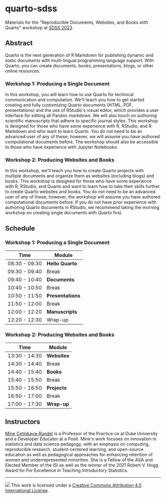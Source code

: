 # quarto-sdss

Materials for the "Reproducible Documents, Websites, and Books with Quarto" workshop at [SDSS 2023](https://ww2.amstat.org/meetings/sdss/2023/).

## Abstract

Quarto is the next generation of R Markdown for publishing dynamic and static documents with multi-lingual programming language support. With Quarto, you can create documents, books, presentations, blogs, or other online resources.

### Workshop 1: Producing a Single Document

In this workshop, you will learn how to use Quarto for technical communication and computation. We'll teach you how to get started creating and fully customizing Quarto documents (HTML, PDF, presentations) and the use of RStudio's visual editor, which provides a user interface for editing all Pandoc markdown. We will also touch on authoring scientific manuscripts that adhere to specific journal styles. This workshop is designed for those who have some experience with R, RStudio, and R Markdown and who want to learn Quarto. You do not need to be an advanced user of any of these; however, we will assume you have authored computational documents before. The workshop should also be accessible to those who have experience with Jupyter Notebooks.

### Workshop 2: Producing Websites and Books

In this workshop, we'll teach you how to create Quarto projects with multiple documents and organize them as websites (including blogs) and books. This workshop is designed for those who have some experience with R, RStudio, and Quarto and want to learn how to take their skills further to create Quarto websites and books. You do not need to be an advanced user of any of these; however, the workshop will assume you have authored computational documents before. If you do not have prior experience with authoring Quarto documents in RStudio, we recommend taking the morning workshop on creating single documents with Quarto first.

## Schedule

### Workshop 1: Producing a Single Document

| Time          | Module            |
|---------------|-------------------|
| 08:30 - 09:30 | **Hello Quarto**  |
| 09:30 - 09:40 | Break             |
| 09:40 - 10:40 | **Documents**     |
| 10:40 - 10:50 | Break             |
| 10:50 - 11:50 | **Presentations** |
| 11:50 - 12:00 | Break             |
| 12:00 - 12:20 | **Manuscripts**   |
| 12:20 - 12:30 | Wrap-up           |

### Workshop 2: Producing Websites and Books

| Time          | Module       |
|---------------|--------------|
| 13:30 - 14:30 | **Websites** |
| 14:30 - 14:40 | Break        |
| 14:40 - 15:40 | **Books**    |
| 15:40 - 15:50 | Break        |
| 15:50 - 16:50 | **Projects** |
| 16:50 - 17:00 | Break        |
| 17:00 - 17:30 | **Wrap-up**  |

## Instructors

[Mine Çetinkaya-Rundel](https://mine-cr.com/) is a Professor of the Practice ce at Duke University and a Developer Educator at a Posit. Mine's work focuses on innovation in statistics and data science pedagogy, with an emphasis on computing, reproducible research, student-centered learning, and open-source education as well as pedagogical approaches for enhancing retention of women and underrepresented minorities. She is a Fellow of the ASA and Elected Member of the ISI as well as the winner of the 2021 Robert V. Hogg Award for For Excellence in Teaching Introductory Statistics.

------------------------------------------------------------------------

![](https://i.creativecommons.org/l/by/4.0/88x31.png) This work is licensed under a [Creative Commons Attribution 4.0 International License](https://creativecommons.org/licenses/by/4.0/).
